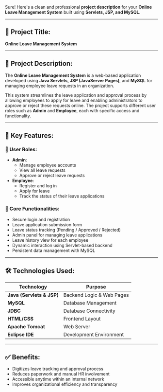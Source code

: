 Sure! Here's a clean and professional **project description** for your **Online Leave Management System** built using **Servlets, JSP, and MySQL**.

---

## 📝 Project Title:  
**Online Leave Management System**

---

## 📄 Project Description:

The **Online Leave Management System** is a web-based application developed using **Java Servlets, JSP (JavaServer Pages)**, and **MySQL** for managing employee leave requests in an organization.

This system streamlines the leave application and approval process by allowing employees to apply for leave and enabling administrators to approve or reject these requests online. The project supports different user roles such as **Admin** and **Employee**, each with specific access and functionality.

---

## 🎯 Key Features:

### 👥 User Roles:
- **Admin**:
  - Manage employee accounts
  - View all leave requests
  - Approve or reject leave requests
- **Employee**:
  - Register and log in
  - Apply for leave
  - Track the status of their leave applications

### 📌 Core Functionalities:
- Secure login and registration
- Leave application submission form
- Leave status tracking (Pending / Approved / Rejected)
- Admin panel for managing leave applications
- Leave history view for each employee
- Dynamic interaction using Servlet-based backend
- Persistent data management with MySQL

---

## 🛠️ Technologies Used:

| Technology | Purpose |
|-----------|---------|
| **Java (Servlets & JSP)** | Backend Logic & Web Pages |
| **MySQL** | Database Management |
| **JDBC** | Database Connectivity |
| **HTML/CSS** | Frontend Layout |
| **Apache Tomcat** | Web Server |
| **Eclipse IDE** | Development Environment |

---

## ✅ Benefits:

- Digitizes leave tracking and approval process
- Reduces paperwork and manual HR involvement
- Accessible anytime within an internal network
- Improves organizational efficiency and transparency
